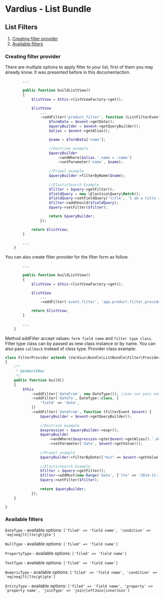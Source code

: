 Vardius - List Bundle
======================================

List Filters
----------------
1. [Creating filter provider](#creating-filter-provider)
2. [Available filters](#available-filters)

### Creating filter provider

There are multiple options to apply filter to your list, first of them you may already know. It was presented before in this documentaction.

``` php
        ...
        
        public function buildListView()
        {
            $listView = $this->listViewFactory->get();

            $listView
                ...
                ->addFilter('product_filter', function (ListFilterEvent $event) {
                    $formData = $event->getData();
                    $queryBuilder = $event->getQueryBuilder();
                    $alias = $event->getAlias();

                    $name = $formData['name'];

                    //Doctrine example
                    $queryBuilder
                        ->andWhere($alias.'.name = :name')
                        ->setParameter('name', $name);
                        
                    //Propel example
                    $queryBuilder->filterByName($name);
                    
                    //ElasticSearch Example
                    $filter = $query->getFilter();
                    $fieldQuery = new \Elastica\Query\Match();
                    $fieldQuery->setFieldQuery('title', 'I am a title string');
                    $filter->addShould($fieldQuery);
                    $query->setFilter($filter);

                    return $queryBuilder;
                });

            return $listView;
        }
        
        ...
    }
```

You can also create filter provider for the filter form as follow.

``` php
        ...
       
        public function buildListView()
        {
            $listView = $this->listViewFactory->get();

            $listView
                ...
                ->addFilter('event_filter', 'app.product.filter_provider'); //service id of your provider

            return $listView;
        }
        
        ...
    }
```

Method addFilter accept values: `form field name` and `filter type class`. Filter type class can by passed as new class instance or by name.
You can also pass `callback` instead of class type.
Provider class example:

``` php
class FilterProvider extends \Vardius\Bundle\ListBundle\Filter\Provider\FilterProvider
{
    /**
     * @inheritDoc
     */
    public function build()
    {
        $this
            ->addFilter('dateFrom', new DateType()); //you can pass name of filter or pass it by new ClassType() declaration
            ->addFilter('dateTo', DateType::class, [
                'field' => 'date',
            ])
            ->addFilter('dateFrom', function (FilterEvent $event) {
                $queryBuilder = $event->getQueryBuilder();
                
                //Doctrine example
                $expression = $queryBuilder->expr();
                $queryBuilder
                    ->andWhere($expression->gte($event->getAlias().'.date', ':date'))
                    ->setParameter('date', $event->getValue());
                    
                //Propel example
                $queryBuilder->filterByDate(["min" => $event->getValue()])
                    
                //ElasticSearch Example
                $filter = $query->getFilter();
                $filter->addMust(new Range('date', ['lte' => '2014-11-14']));
                $query->setFilter($filter);
                
                return $queryBuilder;
            });
    }

}
```

### Available filters

`DateType` - available options: `['filed' => 'field name', 'condition' => 'eq|neq|lt|lte|gt|gte']`

`NullType` - available options: `['filed' => 'field name']`

`PropertyType` - available options: `['filed' => 'field name']`

`TextType` - available options: `['filed' => 'field name']`

`NumericType` - available options: `['filed' => 'field name', 'condition' => 'eq|neq|lt|lte|gt|gte']`

`EntityType` - available options: `['filed' => 'field name', 'property' => 'property name', 'joinType' => 'join|leftJoin|innerJoin']`
